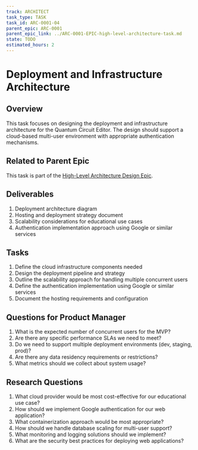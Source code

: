 ```yaml
---
track: ARCHITECT
task_type: TASK
task_id: ARC-0001-04
parent_epic: ARC-0001
parent_epic_link: ../ARC-0001-EPIC-high-level-architecture-task.md
state: TODO
estimated_hours: 2
---
```


# Deployment and Infrastructure Architecture

## Overview

This task focuses on designing the deployment and infrastructure architecture for the Quantum Circuit Editor. The design should support a cloud-based multi-user environment with appropriate authentication mechanisms.

## Related to Parent Epic

This task is part of the [High-Level Architecture Design Epic](../ARC-0001-EPIC-high-level-architecture-task.md).

## Deliverables

1. Deployment architecture diagram
2. Hosting and deployment strategy document
3. Scalability considerations for educational use cases
4. Authentication implementation approach using Google or similar services

## Tasks

1. Define the cloud infrastructure components needed
2. Design the deployment pipeline and strategy
3. Outline the scalability approach for handling multiple concurrent users
4. Define the authentication implementation using Google or similar services
5. Document the hosting requirements and configuration

## Questions for Product Manager

1. What is the expected number of concurrent users for the MVP?
2. Are there any specific performance SLAs we need to meet?
3. Do we need to support multiple deployment environments (dev, staging, prod)?
4. Are there any data residency requirements or restrictions?
5. What metrics should we collect about system usage?

## Research Questions

1. What cloud provider would be most cost-effective for our educational use case?
2. How should we implement Google authentication for our web application?
3. What containerization approach would be most appropriate?
4. How should we handle database scaling for multi-user support?
5. What monitoring and logging solutions should we implement?
6. What are the security best practices for deploying web applications?
